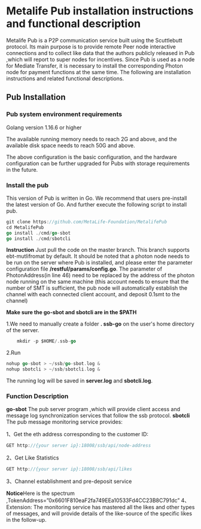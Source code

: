 # Metalife Pub installation instructions and functional description

  Metalife Pub is a P2P communication service built using the Scuttlebutt protocol. Its main purpose is to provide remote Peer node interactive connections and to collect like data that the authors publicly released in Pub ,which will report to super nodes for incentives. Since Pub is used as a node for Mediate Transfer, it is necessary to install the corresponding Photon node for payment functions at the same time. The following are installation instructions and related functional descriptions.

## Pub Installation  

### Pub system environment requirements

   Golang version 1.16.6 or higher
  
  The available running memory needs to reach 2G and above, and the available disk space needs to reach 50G and above.

The above configuration is the basic configuration, and the hardware configuration can be further upgraded for Pubs with storage requirements in the future.

### Install the pub

 This version of Pub is written in Go. We recommend that users pre-install the latest version of Go. And further execute the following script to install pub.

```go
git clone https://github.com/MetaLife-Foundation/MetalifePub
cd MetalifePub 
go install ./cmd/go-sbot
go install ./cmd/sbotcli
```

   **Instruction**
    Just pull the code on the master branch. This branch supports ebt-mutlifromat by default. It should be noted that a photon node needs to be run on the server where Pub is installed, and please enter the parameter configuration file **/restful/params/config.go**. The parameter of PhotonAddress(in line 46)  need to be replaced by the address of the photon node running on the same machine (this account needs to ensure that the number of SMT is sufficient, the pub node will automatically establish the channel with each connected client account, and deposit 0.1smt to the channel)

 **Make sure the  go-sbot and sbotcli are in the $PATH**
 
1.We need to manually create a folder **. ssb-go** on the user's home directory of the server.

```go
    mkdir -p $HOME/.ssb-go
```

2.Run

```go
nohup go-sbot > ~/ssb/go-sbot.log &
nohup sbotcli > ~/ssb/sbotcli.log &
```

The running log will be saved in **server.log** and **sbotcli.log**.

### Function Description

**go-sbot**
The pub server program ,which will provide client access and message log synchronization services that follow the ssb protocol.
**sbotcli**
The pub message monitoring service provides:

1、Get the eth address corresponding to the customer ID:

```go
GET http://{your server ip}:18008/ssb/api/node-address
```

2、Get Like Statistics
```go
GET http://{your server ip}:18008/ssb/api/likes
```

3、Channel establishment and pre-deposit service  

**Notice**Here is the spectrum ,TokenAddress=”0x6601F810eaF2fa749EEa10533Fd4CC23B8C791dc”
4、Extension: The monitoring service has mastered all the likes and other types of messages, and will provide details of the like-source of the specific likes in the follow-up.
